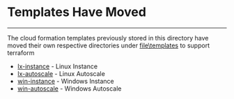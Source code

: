 # Templates Have Moved
-------------------------------
The cloud formation templates previously stored in this directory have moved their own respective directories under [file\templates](https://github.com/plus3it/watchmaker/tree/master/docs/files/templates) to support terraform

* [lx-instance](https://github.com/plus3it/watchmaker/tree/develop/docs/files/templates/lx-instance) - Linux Instance
* [lx-autoscale](https://github.com/plus3it/watchmaker/tree/develop/docs/files/templates/lx-autoscale) - Linux Autoscale
* [win-instance](https://github.com/plus3it/watchmaker/tree/develop/docs/files/templates/win-instance) - Windows Instance
* [win-autoscale](https://github.com/plus3it/watchmaker/tree/develop/docs/files/templates/win-autoscale) - Windows Autoscale
